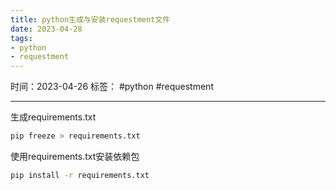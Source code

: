 ```yaml
---
title: python生成与安装requestment文件
date: 2023-04-28
tags: 
- python 
- requestment
---
```


时间：2023-04-26
标签： #python #requestment

---

生成requirements.txt

```bash
pip freeze > requirements.txt
```

使用requirements.txt安装依赖包

```bash
pip install -r requirements.txt
```


